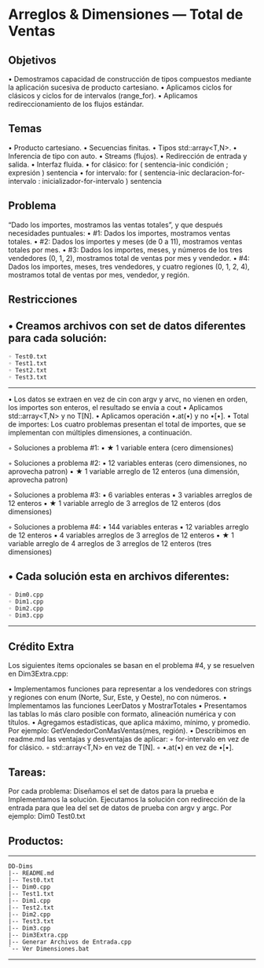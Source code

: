 # Arreglos & Dimensiones — Total de Ventas

## Objetivos
• Demostramos capacidad de construcción de tipos compuestos mediante la aplicación sucesiva de producto cartesiano.
• Aplicamos ciclos for clásicos y ciclos for de intervalos (range_for).
• Aplicamos redireccionamiento de los flujos estándar.

## Temas
• Producto cartesiano.
• Secuencias finitas.
• Tipos std::array<T,N>.
• Inferencia de tipo con auto.
• Streams (flujos).
• Redirección de entrada y salida.
• Interfaz fluida.
• for clásico: for ( sentencia-inic condición ; expresión ) sentencia
• for intervalo: for ( sentencia-inic declaracion-for-intervalo : inicializador-for-intervalo ) sentencia

## Problema
“Dado los importes, mostramos las ventas totales”, y que después necesidades puntuales:
• #1: Dados los importes, mostramos ventas totales.
• #2: Dados los importes y meses (de 0 a 11), mostramos ventas totales por mes.
• #3: Dados los importes, meses, y números de los tres vendedores (0, 1, 2), mostramos total de ventas por mes y vendedor.
• #4: Dados los importes, meses, tres vendedores, y cuatro regiones (0, 1, 2, 4), mostramos total de ventas por mes, vendedor, y región.

## Restricciones
• Creamos archivos con set de datos diferentes para cada solución:
---
```
◦ Test0.txt
◦ Test1.txt
◦ Test2.txt
◦ Test3.txt
```
---
• Los datos se extraen en vez de cin con argv y arvc, no vienen en orden, los importes son enteros, el resultado se envía a cout
• Aplicamos std::array<T,N> y no T[N].
• Aplicamos operación •.at(•) y no •[•].
• Total de importes: Los cuatro problemas presentan el total de importes, que se implementan con múltiples dimensiones, a continuación.

◦ Soluciones a problema #1:
▪ ★ 1 variable entera (cero dimensiones)

◦ Soluciones a problema #2:
▪ 12 variables enteras (cero dimensiones, no aprovecha patron)
▪ ★ 1 variable arreglo de 12 enteros (una dimensión, aprovecha patron)

◦ Soluciones a problema #3:
▪ 6 variables enteras
▪ 3 variables arreglos de 12 enteros
▪ ★ 1 variable arreglo de 3 arreglos de 12 enteros (dos dimensiones)

◦ Soluciones a problema #4:
▪ 144 variables enteras
▪ 12 variables arreglo de 12 enteros
▪ 4 variables arreglos de 3 arreglos de 12 enteros
▪ ★ 1 variable arreglo de 4 arreglos de 3 arreglos de 12 enteros (tres dimensiones)

• Cada solución esta en archivos diferentes:
---
```
◦ Dim0.cpp
◦ Dim1.cpp
◦ Dim2.cpp
◦ Dim3.cpp
```
---

## Crédito Extra
Los siguientes ítems opcionales se basan en el problema #4, y se resuelven en Dim3Extra.cpp:

• Implementamos funciones para representar a los vendedores con strings y regiones con enum (Norte, Sur, Este, y Oeste), no con números.
• Implementamos las funciones LeerDatos y MostrarTotales
• Presentamos las tablas lo más claro posible con formato, alineación numérica y con títulos.
• Agregamos estadísticas, que aplica máximo, mínimo, y promedio. Por ejemplo: GetVendedorConMasVentas(mes, región).
• Describimos en readme.md las ventajas y desventajas de aplicar:
◦ for-intervalo en vez de for clásico.
◦ std::array<T,N> en vez de T[N].
◦ •.at(•) en vez de •[•].

## Tareas:
Por cada problema: Diseñamos el set de datos para la prueba e Implementamos la solución.
Ejecutamos la solución con redirección de la entrada para que lea del set de datos de prueba con argv y argc. Por ejemplo: Dim0 Test0.txt

## Productos:
---
```
DD-Dims
|-- README.md
|-- Test0.txt
|-- Dim0.cpp
|-- Test1.txt
|-- Dim1.cpp
|-- Test2.txt
|-- Dim2.cpp
|-- Test3.txt
|-- Dim3.cpp
|-- Dim3Extra.cpp
|-- Generar Archivos de Entrada.cpp
`-- Ver Dimensiones.bat
```
---
